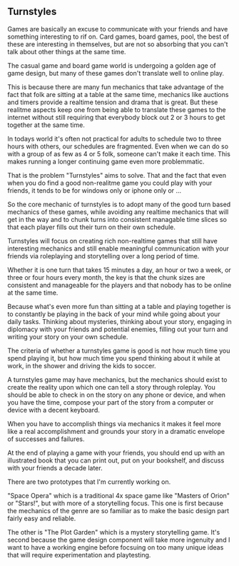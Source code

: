 ## Turnstyles 

Games are basically an excuse to communicate with your friends and have something interesting 
to rif on. Card games, board games, pool, the best of these are interesting in themselves, 
but are not so absorbing that you can't talk about other things at the same time.

The casual game and board game world is undergoing a golden age of game design, but many 
of these games don't translate well to online play.

This is because there are many fun mechanics that take advantage of the fact that folk 
are sitting at a table at the same time, mechanics like auctions and timers provide a 
realtime tension and drama that is great. But these realitme aspects keep one from being 
able to translate these games to the internet without still requiring that everybody 
block out 2 or 3 hours to get together at the same time.

In todays world it's often not practical for adults to schedule two to three hours 
with others, our schedules are fragmented. Even when we can do so with a group of 
as few as 4 or 5 folk, someone can't make it each time. This makes running a longer 
continuing game even more problemmatic.

That is the problem "Turnstyles" aims to solve. That and the fact that even when you do
find a good non-realitme game you could play with your friends, it tends to be for 
windows only or iphone only or ... 

So the core mechanic of turnstyles is to adopt many of the good turn based mechanics 
of these games, while avoiding any realtime mechanics that will get in the way
and to chunk turns into consistent managable time slices so that each player fills out 
their turn on their own schedule. 

Turnstyles will focus on creating rich non-realtime games that still have interesting 
mechanics and still enable meaningful communication with your friends via roleplaying 
and storytelling over a long period of time.
 
Whether it is one turn that takes 15 minutes a day, an hour or two a week, or three 
or four hours every month, the key is that the chunk sizes are consistent and manageable 
for the players and that nobody has to be online at the same time.

Because what's even more fun than sitting at a table and playing together is to constantly 
be playing in the back of your mind while going about your daily tasks. Thinking about 
mysteries, thinking about your story, engaging in diplomacy with your friends and potential 
enemies, filling out your turn and writing your story on your own schedule.
 
The criteria of whether a turnstyles game is good is not how much time you spend playing it, 
but how much time you spend thinking about it while at work, in the shower and driving the 
kids to soccer.

A turnstyles game may have mechanics, but the mechanics should exist to create the reality 
upon which one can tell a story through roleplay. You should be able to check in on the story
on any phone or device, and when you have the time, compose your part of the story from 
a computer or device with a decent keyboard.

When you have to accomplish things via mechanics it makes it feel more like a real 
accomplishment and grounds your story in a dramatic envelope of successes and failures.

At the end of playing a game with your friends, you should end up with an illustrated book 
that you can print out, put on your bookshelf, and discuss with your friends a decade later.

There are two prototypes that I'm currently working on.
 
"Space Opera" which is a traditional 4x space game like "Masters of Orion" or "Stars!", 
but with more of a storytelling focus. This one is first because the mechanics of the genre 
are so familiar as to make the basic design part fairly easy and reliable.
 
The other is "The Plot Garden" which is a mystery storytelling game. It's second because 
the game design component will take more ingenuity and I want to have a working engine 
before focsuing on too many unique ideas that will require experimentation and playtesting.
